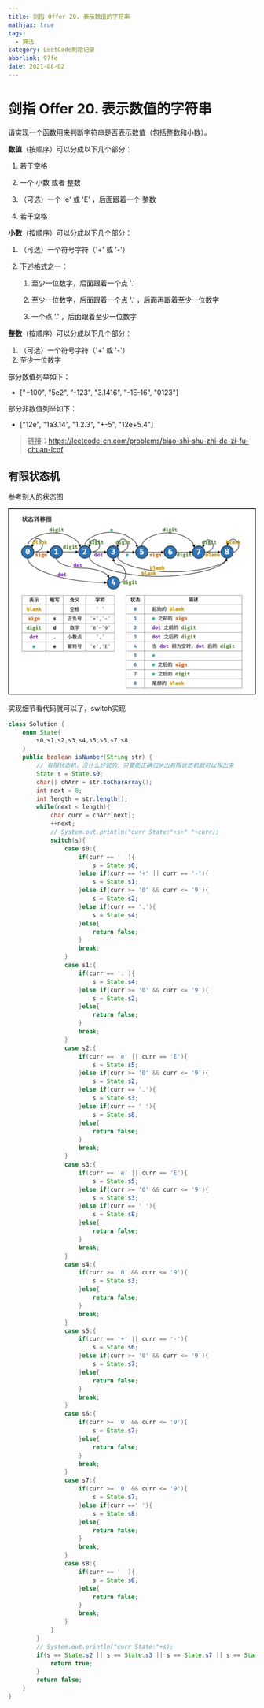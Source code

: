 ```yaml
---
title: 剑指 Offer 20. 表示数值的字符串
mathjax: true
tags:
  - 算法
category: LeetCode刷题记录
abbrlink: 97fe
date: 2021-08-02
---
```

# 剑指 Offer 20. 表示数值的字符串

请实现一个函数用来判断字符串是否表示数值（包括整数和小数）。

**数值**（按顺序）可以分成以下几个部分：

1. 若干空格

2. 一个 小数 或者 整数

3. （可选）一个 'e' 或 'E' ，后面跟着一个 整数

4. 若干空格

**小数**（按顺序）可以分成以下几个部分：

1. （可选）一个符号字符（'+' 或 '-'）

2. 下述格式之一：

   1. 至少一位数字，后面跟着一个点 '.'

   2. 至少一位数字，后面跟着一个点 '.' ，后面再跟着至少一位数字

   3. 一个点 '.' ，后面跟着至少一位数字

**整数**（按顺序）可以分成以下几个部分：

1. （可选）一个符号字符（'+' 或 '-'）
2. 至少一位数字

部分数值列举如下：

- ["+100", "5e2", "-123", "3.1416", "-1E-16", "0123"]

部分非数值列举如下：

- ["12e", "1a3.14", "1.2.3", "+-5", "12e+5.4"]

> 链接：https://leetcode-cn.com/problems/biao-shi-shu-zhi-de-zi-fu-chuan-lcof

<!-- more -->

## 有限状态机

参考别人的状态图

<img src="剑指 Offer 20. 表示数值的字符串/dfa.png" alt="dfa" style="zoom:50%;" />

实现细节看代码就可以了，switch实现

```java
class Solution {
    enum State{
        s0,s1,s2,s3,s4,s5,s6,s7,s8
    }
    public boolean isNumber(String str) {
        // 有限状态机，没什么好说的，只要能正确归纳出有限状态机就可以写出来
        State s = State.s0;
        char[] chArr = str.toCharArray();
        int next = 0;
        int length = str.length();
        while(next < length){
            char curr = chArr[next];
            ++next;
            // System.out.println("curr State:"+s+" "+curr);
            switch(s){
                case s0:{
                    if(curr == ' '){
                        s = State.s0;
                    }else if(curr == '+' || curr == '-'){
                        s = State.s1;
                    }else if(curr >= '0' && curr <= '9'){
                        s = State.s2;
                    }else if(curr == '.'){
                        s = State.s4;
                    }else{
                        return false;
                    }
                    break;
                }
                case s1:{
                    if(curr == '.'){
                        s = State.s4;
                    }else if(curr >= '0' && curr <= '9'){
                        s = State.s2;
                    }else{
                        return false;
                    }
                    break;
                }
                case s2:{
                    if(curr == 'e' || curr == 'E'){
                        s = State.s5;
                    }else if(curr >= '0' && curr <= '9'){
                        s = State.s2;
                    }else if(curr == '.'){
                        s = State.s3;
                    }else if(curr == ' '){
                        s = State.s8;
                    }else{
                        return false;
                    }
                    break;
                }
                case s3:{
                    if(curr == 'e' || curr == 'E'){
                        s = State.s5;
                    }else if(curr >= '0' && curr <= '9'){
                        s = State.s3;
                    }else if(curr == ' '){
                        s = State.s8;
                    }else{
                        return false;
                    }
                    break;
                }
                case s4:{
                    if(curr >= '0' && curr <= '9'){
                        s = State.s3;
                    }else{
                        return false;
                    }
                    break;
                }
                case s5:{
                    if(curr == '+' || curr == '-'){
                        s = State.s6;
                    }else if(curr >= '0' && curr <= '9'){
                        s = State.s7;
                    }else{
                        return false;
                    }
                    break;
                }
                case s6:{
                    if(curr >= '0' && curr <= '9'){
                        s = State.s7;
                    }else{
                        return false;
                    }
                    break;
                }
                case s7:{
                    if(curr >= '0' && curr <= '9'){
                        s = State.s7;
                    }else if(curr ==' '){
                        s = State.s8;
                    }else{
                        return false;
                    }
                    break;
                }
                case s8:{
                    if(curr == ' '){
                        s = State.s8;
                    }else{
                        return false;
                    }
                    break;
                }
            }
        }
        // System.out.println("curr State:"+s);
        if(s == State.s2 || s == State.s3 || s == State.s7 || s == State.s8){
            return true;
        }
        return false;
    }
}
```

